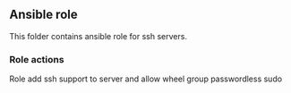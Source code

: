 ## Ansible role

This folder contains ansible role for ssh servers.

### Role actions
Role add ssh support to server and allow wheel group passwordless sudo
